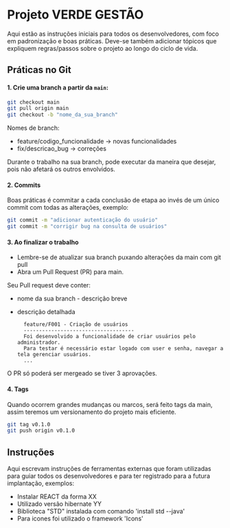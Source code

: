 # Projeto VERDE GESTÃO
 
Aqui estão as instruções iniciais para todos os desenvolvedores, com foco em padronização e boas práticas. 
Deve-se também adicionar tópicos que expliquem regras/passos sobre o projeto ao longo do ciclo de vida. 

## Práticas no Git

#### 1. Crie uma branch a partir da `main`:

```bash
git checkout main
git pull origin main
git checkout -b "nome_da_sua_branch"
```

Nomes de branch:
- feature/codigo_funcionalidade → novas funcionalidades
- fix/descricao_bug             → correções

Durante o trabalho na sua branch, pode executar da maneira que desejar, pois não afetará os outros envolvidos. 

#### 2. Commits
Boas práticas é commitar a cada conclusão de etapa ao invés de um único commit com todas as alterações, exemplo:
```bash
git commit -m "adicionar autenticação do usuário"
git commit -m "corrigir bug na consulta de usuários"
```

#### 3. Ao finalizar o trabalho
- Lembre-se de atualizar sua branch puxando alterações da main com git pull 
- Abra um Pull Request (PR) para main.

Seu Pull request deve conter:
- nome da sua branch - descrição breve 
- descrição detalhada 

        feature/F001 - Criação de usuários
        ------------------------------------
        Foi desenvolvido a funcionalidade de criar usuários pelo administrador. 
        Para testar é necessário estar logado com user e senha, navegar a tela gerenciar usuários.
        ...

O PR só poderá ser mergeado se tiver 3 aprovações.

#### 4. Tags

Quando ocorrem grandes mudanças ou marcos, será feito tags da main, assim teremos um versionamento do projeto mais eficiente. 
```bash
git tag v0.1.0
git push origin v0.1.0
```

## Instruções

Aqui escrevam instruções de ferramentas externas que foram utilizadas para guiar todos os desenvolvedores e para ter registrado para a futura implantação, exemplos:

- Instalar REACT da forma XX
- Utilizado versão hibernate YY
- Biblioteca "STD" instalada com comando 'install std --java'
- Para icones foi utilizado o framework 'Icons'